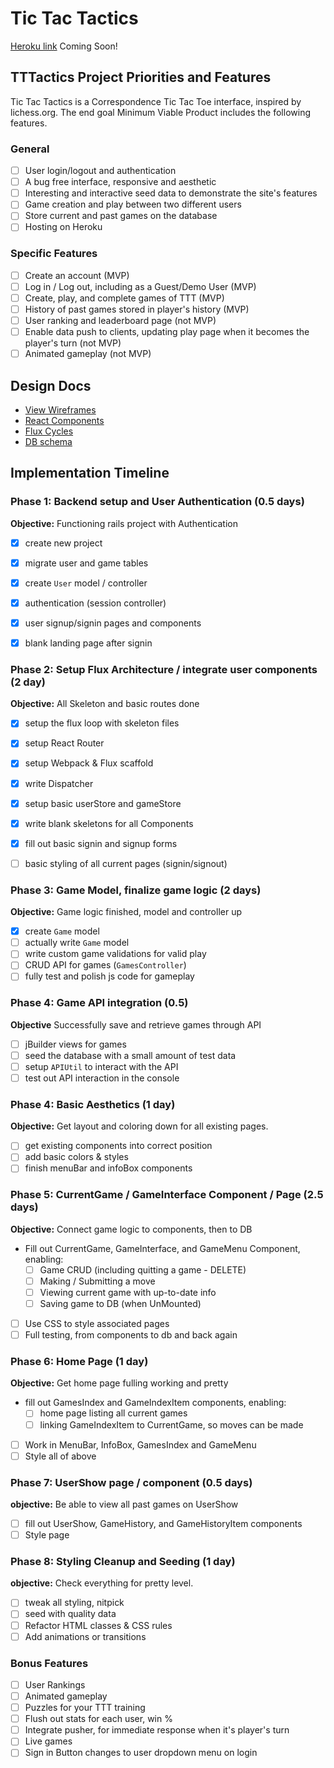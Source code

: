 # Tic Tac Tactics

[Heroku link][heroku] Coming Soon!

[heroku]: http://www.herokuapp.com


## TTTactics Project Priorities and Features

Tic Tac Tactics is a Correspondence Tic Tac Toe interface, inspired by lichess.org. The end goal
Minimum Viable Product includes the following features.

<!-- This is a Markdown checklist. Use it to keep track of your
progress. Put an x between the brackets for a checkmark: [x] -->
### General

- [ ] User login/logout and authentication
- [ ] A bug free interface, responsive and aesthetic
- [ ] Interesting and interactive seed data to demonstrate the site's features
- [ ] Game creation and play between two different users
- [ ] Store current and past games on the database
- [ ] Hosting on Heroku

### Specific Features

- [ ] Create an account (MVP)
- [ ] Log in / Log out, including as a Guest/Demo User (MVP)
- [ ] Create, play, and complete games of TTT (MVP)
- [ ] History of past games stored in player's history (MVP)
- [ ] User ranking and leaderboard page (not MVP)
- [ ] Enable data push to clients, updating play page when it becomes
the player's turn (not MVP)
- [ ] Animated gameplay (not MVP)

## Design Docs
* [View Wireframes][viewwireframes]
* [React Components][components]
* [Flux Cycles][flux-cycles]
* [DB schema][schema]

[viewwireframes]: ./docs/viewwireframes.md
[components]: ./docs/components.md
[flux-cycles]: ./docs/flux-cycles.md
[schema]: ./docs/schema.md

## Implementation Timeline

### Phase 1: Backend setup and User Authentication (0.5 days)

**Objective:** Functioning rails project with Authentication

- [x] create new project
- [x] migrate user and game tables
- [x] create `User` model / controller
- [x] authentication (session controller)
- [x] user signup/signin pages and components
- [x] blank landing page after signin


### Phase 2: Setup Flux Architecture / integrate user components (2 day)

**Objective:** All Skeleton and basic routes done

- [x] setup the flux loop with skeleton files
- [x] setup React Router
- [x] setup Webpack & Flux scaffold
- [x] write Dispatcher
- [x] setup basic userStore and gameStore
- [x] write blank skeletons for all Components
- [x] fill out basic signin and signup forms
- [ ] basic styling of all current pages (signin/signout)


### Phase 3: Game Model, finalize game logic (2 days)

  **Objective:** Game logic finished, model and controller up

  - [x] create `Game` model
  - [ ] actually write `Game` model
  - [ ] write custom game validations for valid play
  - [ ] CRUD API for games (`GamesController`)
  - [ ] fully test and polish js code for gameplay

### Phase 4: Game API integration (0.5)

**Objective** Successfully save and retrieve games through API

  - [ ] jBuilder views for games
  - [ ] seed the database with a small amount of test data
  - [ ] setup `APIUtil` to interact with the API
  - [ ] test out API interaction in the console

### Phase 4: Basic Aesthetics (1 day)

**Objective:** Get layout and coloring down for all existing pages.

- [ ] get existing components into correct position
- [ ] add basic colors & styles
- [ ] finish menuBar and infoBox components

### Phase 5: CurrentGame / GameInterface Component / Page (2.5 days)

**Objective:** Connect game logic to components, then to DB

- Fill out CurrentGame, GameInterface, and GameMenu Component, enabling:
  - [ ] Game CRUD (including quitting a game - DELETE)
  - [ ] Making / Submitting a move
  - [ ] Viewing current game with up-to-date info
  - [ ] Saving game to DB (when UnMounted)
- [ ] Use CSS to style associated pages
- [ ] Full testing, from components to db and back again

### Phase 6: Home Page (1 day)

**Objective:** Get home page fulling working and pretty

- fill out GamesIndex and GameIndexItem components, enabling:
  - [ ] home page listing all current games
  - [ ] linking GameIndexItem to CurrentGame, so moves can be made
- [ ] Work in MenuBar, InfoBox, GamesIndex and GameMenu
- [ ] Style all of above

### Phase 7: UserShow page / component (0.5 days)

**objective:** Be able to view all past games on UserShow

- [ ] fill out UserShow, GameHistory, and GameHistoryItem components
- [ ] Style page

### Phase 8: Styling Cleanup and Seeding (1 day)

**objective:** Check everything for pretty level.

- [ ] tweak all styling, nitpick
- [ ] seed with quality data
- [ ] Refactor HTML classes & CSS rules
- [ ] Add animations or transitions

### Bonus Features
- [ ] User Rankings
- [ ] Animated gameplay
- [ ] Puzzles for your TTT training
- [ ] Flush out stats for each user, win %
- [ ] Integrate pusher, for immediate response when it's player's turn
- [ ] Live games
- [ ] Sign in Button changes to user dropdown menu on login
